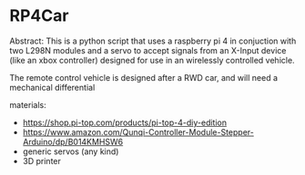 # RP4Car
Abstract:
This is a python script that uses a raspberry pi 4 in conjuction with two L298N modules and a servo to accept signals from an X-Input device (like an xbox controller) designed for use in an wirelessly controlled vehicle. 

The remote control vehicle is designed after a RWD car, and will need a mechanical differential

materials:
- https://shop.pi-top.com/products/pi-top-4-diy-edition
- https://www.amazon.com/Qunqi-Controller-Module-Stepper-Arduino/dp/B014KMHSW6
- generic servos (any kind)
- 3D printer
